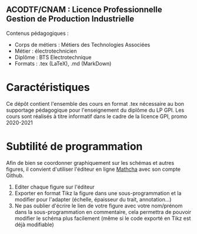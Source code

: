 ## ACODTF/CNAM : Licence Professionnelle Gestion de Production Industrielle

Contenus pédagogiques :
- Corps de métiers : Métiers des Technologies Associées
- Métier : électrotechnicien
- Diplôme : BTS Electrotechnique
- Formats : .tex (LaTeX), .md (MarkDown)

# Caractéristiques

Ce dépôt contient l'ensemble des cours en format .tex nécessaire au bon supportage pédagogique pour l'enseignement du diplôme du LP GPI.
Les cours sont réalisés à titre informatif dans le cadre de la licence GPI, promo 2020-2021

# Subtilité de programmation

Afin de bien se coordonner graphiquement sur les schémas et autres figures, il convient d'utiliser l'éditeur en ligne [Mathcha](https://www.mathcha.io/editor) avec son compte Github.
1. Editer chaque figure sur l'éditeur
2. Exporter en format Tikz la figure dans une sous-programmation et la modifier pour l'adapter (échelle, épaisseur du trait, annotation...)
3. Ne pas oublier d'écrire le lien de votre figure avec votre nom/prénom dans la sous-programmation en commentaire, cela permettra de pouvoir modifier le schéma plus facilement (même si le code exporté en Tikz est déjà modifiable)
